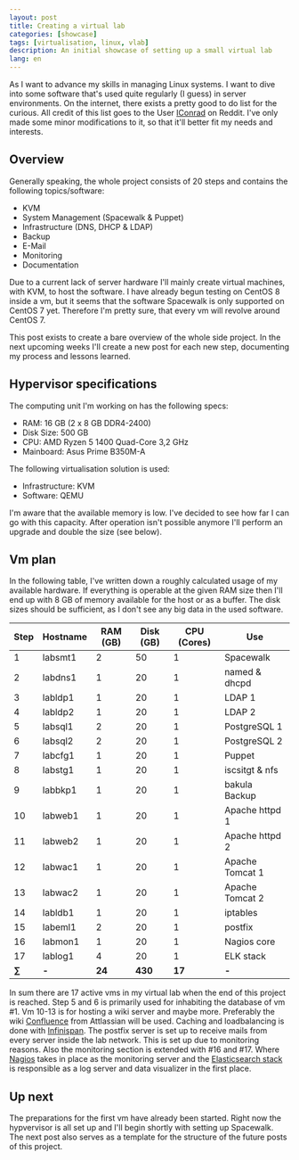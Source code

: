 ```yaml
---
layout: post
title: Creating a virtual lab
categories: [showcase]
tags: [virtualisation, linux, vlab]
description: An initial showcase of setting up a small virtual lab
lang: en
---
```


As I want to advance my skills in managing Linux systems. I want to dive into
some software that's used quite regularly (I guess) in server environments.
On the internet, there exists a pretty good to do list for the curious. All
credit of this list goes to the User [IConrad](https://reddit.com/u/IConrad) on
Reddit. I've only made some minor modifications to it, so that it'll better fit
my needs and interests.

## Overview
Generally speaking, the whole project consists of 20 steps and contains the
following topics/software:
- KVM
- System Management (Spacewalk & Puppet)
- Infrastructure (DNS, DHCP & LDAP)
- Backup
- E-Mail
- Monitoring
- Documentation

Due to a current lack of server hardware I'll mainly create virtual machines,
with KVM, to host the software. I have already begun testing on CentOS 8 inside
a vm, but it seems that the software Spacewalk is only supported on CentOS 7
yet. Therefore I'm pretty sure, that every vm will revolve around CentOS 7.

This post exists to create a bare overview of the whole side project. In the
next upcoming weeks I'll create a new post for each new step, documenting my
process and lessons learned.

## Hypervisor specifications
The computing unit I'm working on has the following specs:
- RAM: 16 GB (2 x 8 GB DDR4-2400)
- Disk Size: 500 GB
- CPU: AMD Ryzen 5 1400 Quad-Core 3,2 GHz
- Mainboard: Asus Prime B350M-A

The following virtualisation solution is used:
- Infrastructure: KVM
- Software: QEMU

I'm aware that the available memory is low. I've decided to see how far I can go
with this capacity. After operation isn't possible anymore I'll perform an
upgrade and double the size (see below).

## Vm plan
In the following table, I've written down a roughly calculated usage of my
available hardware. If everything is operable at the given RAM size then I'll
end up with 8 GB of memory available for the host or as a buffer.
The disk sizes should be sufficient, as I don't see any big data in the used
software.

| Step | Hostname | RAM (GB) | Disk (GB) | CPU (Cores) | Use |
| ---- | -------- | -------- | --------- | ----------- | ----------------- |
| 1    | labsmt1  | 2        | 50        | 1           | Spacewalk         |
| 2    | labdns1  | 1        | 20        | 1           | named & dhcpd     |
| 3    | labldp1  | 1        | 20        | 1           | LDAP 1            |
| 4    | labldp2  | 1        | 20        | 1           | LDAP 2            |
| 5    | labsql1  | 2        | 20        | 1           | PostgreSQL 1      |
| 6    | labsql2  | 2        | 20        | 1           | PostgreSQL 2      |
| 7    | labcfg1  | 1        | 20        | 1           | Puppet            |
| 8    | labstg1  | 1        | 20        | 1           | iscsitgt & nfs    |
| 9    | labbkp1  | 1        | 20        | 1           | bakula Backup     |
| 10   | labweb1  | 1        | 20        | 1           | Apache httpd 1    |
| 11   | labweb2  | 1        | 20        | 1           | Apache httpd 2    |
| 12   | labwac1  | 1        | 20        | 1           | Apache Tomcat 1   |
| 13   | labwac2  | 1        | 20        | 1           | Apache Tomcat 2   |
| 14   | labldb1  | 1        | 20        | 1           | iptables          |
| 15   | labeml1  | 2        | 20        | 1           | postfix           |
| 16   | labmon1  | 1        | 20        | 1           | Nagios core       |
| 17   | lablog1  | 4        | 20        | 1           | ELK stack         |
| **&#8721;** | **-** | **24** | **430** | **17**      | **-**             |

In sum there are 17 active vms in my virtual lab when the end of this project is
reached. Step 5 and 6 is primarily used for inhabiting the database of vm #1.
Vm 10-13 is for hosting a wiki server and maybe more. Preferably the wiki 
[Confluence](https://www.atlassian.com/software/confluence) from Attlassian will
be used. Caching and loadbalancing is done with
[Infinispan](https://infinispan.org/). The postfix server is set up to receive
mails from every server inside the lab network. This is set up due to monitoring
reasons. Also the monitoring section is extended with #16 and #17. Where
[Nagios](https://www.nagios.com/products/nagios-core/) takes in place as the
monitoring server and the
[Elasticsearch stack](https://www.elastic.co/de/elastic-stack)
is responsible as a log server and data visualizer in the first place.

## Up next
The preparations for the first vm have already been started. Right now the
hypvervisor is all set up and I'll begin shortly with setting up Spacewalk. The
next post also serves as a template for the structure of the future posts of
this project.

